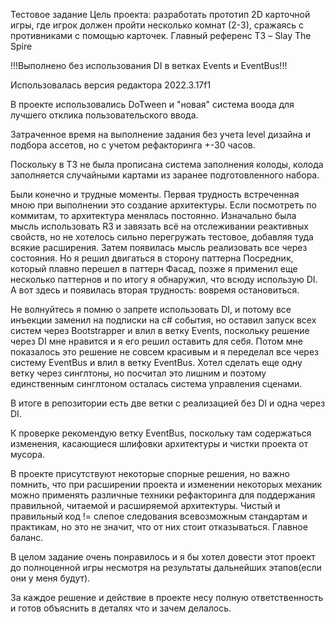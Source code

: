 Тестовое задание Цель проекта: разработать прототип 2D карточной игры, где игрок должен пройти несколько комнат (2-3), сражаясь с противниками с помощью карточек. Главный референс ТЗ – Slay The Spire

!!!Выполнено без использования DI в ветках Events и EventBus!!!

Использовалась версия редактора 2022.3.17f1

В проекте использовались DoTween и "новая" система воода для лучшего отклика пользовательского ввода.

Затраченное время на выполнение задания без учета level дизайна и подбора ассетов, но с учетом рефакторинга +-30 часов.

Поскольку в ТЗ не была прописана система заполнения колоды, колода заполняется случайными картами из заранее подготовленного набора.

Были конечно и трудные моменты. Первая трудность встреченная мною при выполнении это создание архитектуры. Если посмотреть по коммитам, то архитектура менялась постоянно. Изначально была мысль использовать R3 и завязать всё на отслеживании реактивных свойств, но не хотелось сильно перегружать тестовое, добавляя туда всякие расширения. Затем появилась мысль реализовать все через состояния. Но я решил двигаться в сторону паттерна Посредник, который плавно перешел в паттерн Фасад, позже я применил еще несколько паттернов и по итогу я обнаружил, что всюду использую DI. А вот здесь и появилась вторая трудность: вовремя остановиться.

Не волнуйтесь я помню о запрете использовать DI, и потому все инъекции заменил на подписки на c# события, но оставил запуск всех систем через Bootstrapper и влил в ветку Events, поскольку решение через DI мне нравится и я его решил оставить для себя. Потом мне показалось это решение не совсем красивым и я переделал все через систему EventBus и влил в ветку EventBus. Хотел сделать еще одну ветку через синглтоны, но посчитал это лишним и поэтому единственным синглтоном осталась система управления сценами.

В итоге в репозитории есть две ветки с реализацией без DI и одна через DI.

К проверке рекомендую ветку EventBus, поскольку там содержаться изменения, касающиеся шлифовки архитектуры и чистки проекта от мусора.

В проекте присутствуют некоторые спорные решения, но важно помнить, что при расширении проекта и изменении некоторых механик можно применять различные техники рефакторинга для поддержания правильной, читаемой и расширяемой архитектуры. Чистый и правильный код != слепое следования всевозможным стандартам и практикам, но это не значит, что от них стоит отказываться. Главное баланс.

В целом задание очень понравилось и я бы хотел довести этот проект до полноценной игры несмотря на результаты дальнейших этапов(если они у меня будут).

За каждое решение и действие в проекте несу полную ответственность и готов объяснить в деталях что и зачем делалось.
